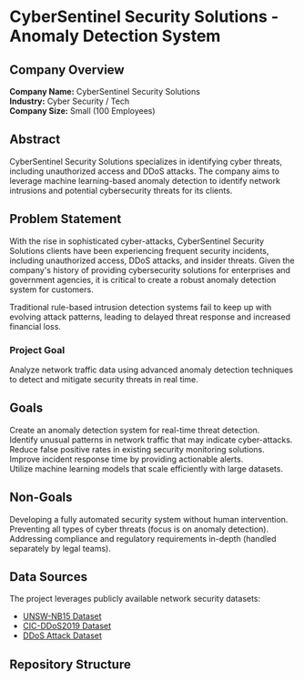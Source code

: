 # CyberSentinel Security Solutions - Anomaly Detection System

## Company Overview  
**Company Name:** CyberSentinel Security Solutions  
**Industry:** Cyber Security / Tech  
**Company Size:** Small (100 Employees)  

## Abstract  
CyberSentinel Security Solutions specializes in identifying cyber threats, including unauthorized access and DDoS attacks. The company aims to leverage machine learning-based anomaly detection to identify network intrusions and potential cybersecurity threats for its clients.

## Problem Statement  
With the rise in sophisticated cyber-attacks, CyberSentinel Security Solutions clients have been experiencing frequent security incidents, including unauthorized access, DDoS attacks, and insider threats. Given the company's history of providing cybersecurity solutions for enterprises and government agencies, it is critical to create a robust anomaly detection system for customers.  

Traditional rule-based intrusion detection systems fail to keep up with evolving attack patterns, leading to delayed threat response and increased financial loss.  

### **Project Goal**  
Analyze network traffic data using advanced anomaly detection techniques to detect and mitigate security threats in real time.

## Goals  
 Create an anomaly detection system for real-time threat detection.  
 Identify unusual patterns in network traffic that may indicate cyber-attacks.  
 Reduce false positive rates in existing security monitoring solutions.  
 Improve incident response time by providing actionable alerts.  
 Utilize machine learning models that scale efficiently with large datasets.  

## Non-Goals  
 Developing a fully automated security system without human intervention.  
 Preventing all types of cyber threats (focus is on anomaly detection).  
 Addressing compliance and regulatory requirements in-depth (handled separately by legal teams).  

## Data Sources  
The project leverages publicly available network security datasets:  
- [UNSW-NB15 Dataset](https://www.kaggle.com/datasets/mrwellsdavid/unsw-nb15/data)  
- [CIC-DDoS2019 Dataset](https://www.kaggle.com/datasets/aymenabb/ddos-evaluation-dataset-cic-ddos2019)  
- [DDoS Attack Dataset](https://www.kaggle.com/datasets/devendra416/ddos-datasets)  

## Repository Structure  

